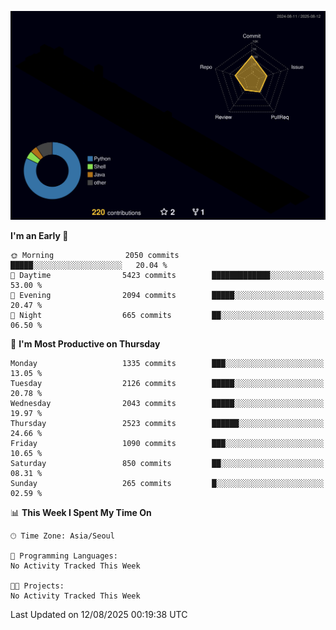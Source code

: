 <!-- ![Header](./github-header-image.png) -->

<!-- <div align="center">
  <img src="https://ziadoua.github.io/m3-Markdown-Badges/badges/FastAPI/fastapi1.svg" />&nbsp
  <img src="https://ziadoua.github.io/m3-Markdown-Badges/badges/Git/git1.svg" />&nbsp
  <img src="https://ziadoua.github.io/m3-Markdown-Badges/badges/Linux/linux2.svg" />&nbsp
  <img src="https://ziadoua.github.io/m3-Markdown-Badges/badges/PostgreSQL/postgresql3.svg" />&nbsp
  <img src="https://ziadoua.github.io/m3-Markdown-Badges/badges/Python/python3.svg" />&nbsp
</div> -->

![](./profile-3d-contrib/profile-night-rainbow.svg)

<!--START_SECTION:waka-->
**I'm an Early 🐤** 

```text
🌞 Morning                2050 commits        █████░░░░░░░░░░░░░░░░░░░░   20.04 % 
🌆 Daytime                5423 commits        █████████████░░░░░░░░░░░░   53.00 % 
🌃 Evening                2094 commits        █████░░░░░░░░░░░░░░░░░░░░   20.47 % 
🌙 Night                  665 commits         ██░░░░░░░░░░░░░░░░░░░░░░░   06.50 % 
```
📅 **I'm Most Productive on Thursday** 

```text
Monday                   1335 commits        ███░░░░░░░░░░░░░░░░░░░░░░   13.05 % 
Tuesday                  2126 commits        █████░░░░░░░░░░░░░░░░░░░░   20.78 % 
Wednesday                2043 commits        █████░░░░░░░░░░░░░░░░░░░░   19.97 % 
Thursday                 2523 commits        ██████░░░░░░░░░░░░░░░░░░░   24.66 % 
Friday                   1090 commits        ███░░░░░░░░░░░░░░░░░░░░░░   10.65 % 
Saturday                 850 commits         ██░░░░░░░░░░░░░░░░░░░░░░░   08.31 % 
Sunday                   265 commits         █░░░░░░░░░░░░░░░░░░░░░░░░   02.59 % 
```


📊 **This Week I Spent My Time On** 

```text
🕑︎ Time Zone: Asia/Seoul

💬 Programming Languages: 
No Activity Tracked This Week

🐱‍💻 Projects: 
No Activity Tracked This Week
```


 Last Updated on 12/08/2025 00:19:38 UTC
<!--END_SECTION:waka-->




